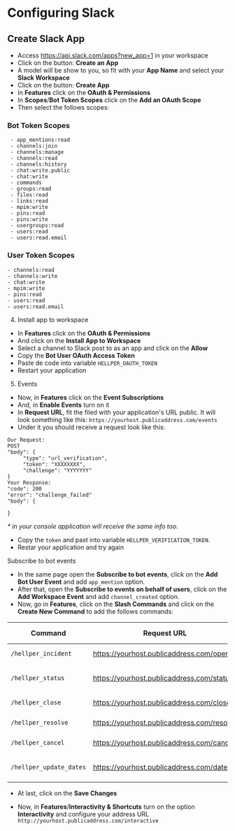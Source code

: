 # Configuring Slack

## Create Slack App
- Access https://api.slack.com/apps?new_app=1 in your workspace
- Click on the button: __Create an App__
- A model will be show to you, so fit with your __App Name__ and select your __Slack Workspace__
- Click on the button: __Create App__
- In __Features__ click on the __OAuth & Permissions__
- In __Scopes__/__Bot Token Scopes__ click on the __Add an OAuth Scope__
- Then select the follows scopes:


### Bot Token Scopes
```
 - app_mentions:read
 - channels:join
 - channels:manage
 - channels:read
 - channels:history
 - chat:write.public
 - chat:write
 - commands
 - groups:read
 - files:read
 - links:read
 - mpim:write
 - pins:read
 - pins:write
 - usergroups:read
 - users:read
 - users:read.email
```

### User Token Scopes
```
- channels:read
- channels:write
- chat:write
- mpim:write
- pins:read
- users:read
- users:read.email
```

4. Install app to workspace
- In __Features__ click on the __OAuth & Permissions__
- And click on the __Install App to Workspace__
- Select a channel to Slack post to as an app and click on the __Allow__
- Copy the __Bot User OAuth Access Token__
- Paste de code into variable `HELLPER_OAUTH_TOKEN`
- Restart your application


5. Events
- Now, in __Features__ click on the __Event Subscriptions__
- And, in __Enable Events__ turn on it
- In __Request URL__, fit the filed with your application's URL public. It will look something like this: `https://yourhost.publicaddress.com/events`
- Under it you should receive a request look like this:
```
Our Request:
POST
"body": {
	 "type": "url_verification",
	 "token": "XXXXXXXX",
	 "challenge": "YYYYYYY"
}
Your Response:
"code": 200
"error": "challenge_failed"
"body": {

}
```
_* in your console application will receive the same info too._

- Copy the `token` and past into variable `HELLPER_VERIFICATION_TOKEN`.
- Restar your application and try again


Subscribe to bot events

- In the same page open the __Subscribe to bot events__, click on the __Add Bot User Event__ and add `app_mention` option.
- After that, open the __Subscribe to events on behalf of users__, click on the __Add Workspace Event__ and add `channel_created` option.
- Now, go in __Features__, click on the __Slash Commands__ and click on the __Create New Command__ to add the follows commands:


| Command  | Request URL | Short Description |
| - | - | - |
|`/hellper_incident`|https://yourhost.publicaddress.com/open|_Start Incident_|
|`/hellper_status`|https://yourhost.publicaddress.com/status|_Show all pinned messages_|
|`/hellper_close`|https://yourhost.publicaddress.com/close|_Close Incident_|
|`/hellper_resolve`|https://yourhost.publicaddress.com/resolve|_Resolve Incident_|
|`/hellper_cancel`|https://yourhost.publicaddress.com/cancel|_Cancel Incident_|
|`/hellper_update_dates`|https://yourhost.publicaddress.com/dates|_Update the dates for an incident_|

- At last, click on the __Save Changes__

- Now, in __Features__/__Interactivity & Shortcuts__ turn on the option __Interactivity__ and configure your address URL `http://yourhost.publicaddress.com/interactive`
